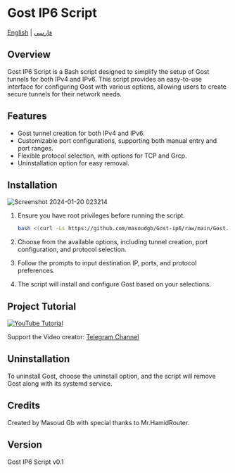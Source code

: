 # Gost IP6 Script

[English](README.md) | [فارسی](README-Fa.md)

## Overview

Gost IP6 Script is a Bash script designed to simplify the setup of Gost tunnels for both IPv4 and IPv6. This script provides an easy-to-use interface for configuring Gost with various options, allowing users to create secure tunnels for their network needs.

## Features

- Gost tunnel creation for both IPv4 and IPv6.
- Customizable port configurations, supporting both manual entry and port ranges.
- Flexible protocol selection, with options for TCP and Grcp.
- Uninstallation option for easy removal.

## Installation 

![Screenshot 2024-01-20 023214](https://github.com/Atn71/Gost-ip6/assets/87688187/8f1c2e36-0cef-4aa1-a84c-6bde2d722f63)

1. Ensure you have root privileges before running the script.

   ```bash
   bash <(curl -Ls https://github.com/masoudgb/Gost-ip6/raw/main/Gost.sh)
   ```

2. Choose from the available options, including tunnel creation, port configuration, and protocol selection.

3. Follow the prompts to input destination IP, ports, and protocol preferences.

4. The script will install and configure Gost based on your selections.

## Project Tutorial

[![YouTube Tutorial](https://img.youtube.com/vi/AHzhI7TUJSI/0.jpg)](https://youtu.be/AHzhI7TUJSI)

Support the Video creator: [Telegram Channel](https://t.me/+2S96GjBZJ1cxYzVk)

## Uninstallation

To uninstall Gost, choose the uninstall option, and the script will remove Gost along with its systemd service.

## Credits

Created by Masoud Gb with special thanks to Mr.HamidRouter.

## Version

Gost IP6 Script v0.1
